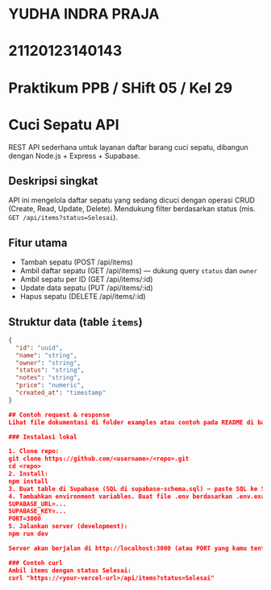 # YUDHA INDRA PRAJA
# 21120123140143
# Praktikum PPB / SHift 05 / Kel 29

# Cuci Sepatu API

REST API sederhana untuk layanan daftar barang cuci sepatu, dibangun dengan Node.js + Express + Supabase.

## Deskripsi singkat
API ini mengelola daftar sepatu yang sedang dicuci dengan operasi CRUD (Create, Read, Update, Delete). Mendukung filter berdasarkan status (mis. `GET /api/items?status=Selesai`).

## Fitur utama
- Tambah sepatu (POST /api/items)
- Ambil daftar sepatu (GET /api/items) — dukung query `status` dan `owner`
- Ambil sepatu per ID (GET /api/items/:id)
- Update data sepatu (PUT /api/items/:id)
- Hapus sepatu (DELETE /api/items/:id)

## Struktur data (table `items`)
```json
{
  "id": "uuid",
  "name": "string",
  "owner": "string",
  "status": "string", 
  "notes": "string",
  "price": "numeric",
  "created_at": "timestamp"
}

## Contoh request & response
Lihat file dokumentasi di folder examples atau contoh pada README di bagian atas (sama seperti yang ada dalam README ini).

### Instalasi lokal

1. Clone repo:
git clone https://github.com/<username>/<repo>.git
cd <repo>
2. Install:
npm install
3. Buat table di Supabase (SQL di supabase-schema.sql) — paste SQL ke SQL Editor Supabase.
4. Tambahkan environment variables. Buat file .env berdasarkan .env.example:
SUPABASE_URL=...
SUPABASE_KEY=...
PORT=3000
5. Jalankan server (development):
npm run dev

Server akan berjalan di http://localhost:3000 (atau PORT yang kamu tentukan).

### Contoh curl
Ambil items dengan status Selesai:
curl "https://<your-vercel-url>/api/items?status=Selesai"

